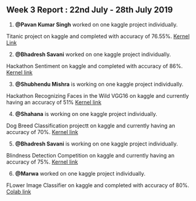 ## Week 3 Report : 22nd July - 28th July 2019

1. **@Pavan Kumar Singh**  worked on one kaggle project individually.

Titanic project on kaggle and completed with accuracy of 76.55%.
[Kernel Link](https://www.kaggle.com/pksx01/titanic-survival-prediction-logistic-regression)

2. **@Bhadresh Savani** worked on one kaggle project individually.

Hackathon Sentiment on kaggle and completed with accuracy of 86%.
[Kernel link](https://www.kaggle.com/bhadreshsavani/aarya-sentimentalanalysis)


3. **@Shubhendu Mishra** is working on one kaggle project individually.

Hackathon Recognizing Faces in the Wild VGG16 on kaggle and currently having an accuracy of 51%
[Kernel link](https://www.kaggle.com/shubhendumishra/recognizing-faces-in-the-wild-vggface-pytorch)


4. **@Shahana** is working on one kaggle project individually.

Dog Breed Classification projectt on kaggle and currently having an accuracy of 70%.
[Kernel link](https://www.kaggle.com/shahanamogal/kernelbb6306db7f)


5. **@Bhadresh Savani** is working on one kaggle project individually.

Blindness Detection Competition on kaggle and currently having an accuracy of 75%.
[Kernel link](https://www.kaggle.com/droid021/colorize)


6. **@Marwa** worked on one kaggle project individually.

FLower Image Classifier on kaggle and completed with accuracy of 80%.
[Colab link](https://colab.research.google.com/drive/1dPgfVXN_KwqFET3T3vdfC7JIlUYZwjo4)


